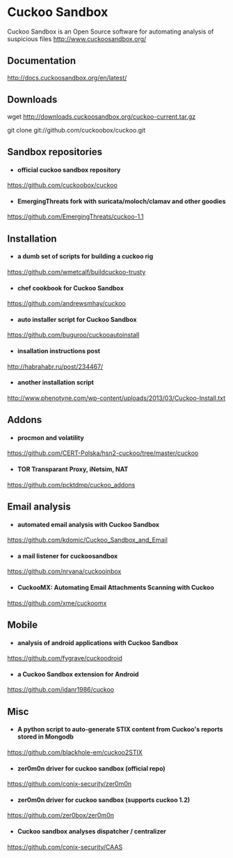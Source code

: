 # Cuckoo Sandbox
Cuckoo Sandbox is an Open Source software for automating analysis of suspicious files
http://www.cuckoosandbox.org/

## Documentation
http://docs.cuckoosandbox.org/en/latest/

## Downloads
wget http://downloads.cuckoosandbox.org/cuckoo-current.tar.gz

git clone git://github.com/cuckoobox/cuckoo.git

## Sandbox repositories
- #### official cuckoo sandbox repository
https://github.com/cuckoobox/cuckoo

- #### EmergingThreats fork with suricata/moloch/clamav and other goodies
https://github.com/EmergingThreats/cuckoo-1.1

## Installation
- #### a dumb set of scripts for building a cuckoo rig
https://github.com/wmetcalf/buildcuckoo-trusty

- #### chef cookbook for Cuckoo Sandbox
https://github.com/andrewsmhay/cuckoo

- #### auto installer script for Cuckoo Sandbox
https://github.com/buguroo/cuckooautoinstall

- #### insallation instructions post
http://habrahabr.ru/post/234467/

- #### another installation script
http://www.phenotyne.com/wp-content/uploads/2013/03/Cuckoo-Install.txt

## Addons
- #### procmon and volatility 
https://github.com/CERT-Polska/hsn2-cuckoo/tree/master/cuckoo

- #### TOR Transparant Proxy, iNetsim, NAT
https://github.com/pcktdmp/cuckoo_addons

## Email analysis
- #### automated email analysis with Cuckoo Sandbox
https://github.com/kdomic/Cuckoo_Sandbox_and_Email

- #### a mail listener for cuckoosandbox
https://github.com/nrvana/cuckooinbox

- #### CuckooMX: Automating Email Attachments Scanning with Cuckoo
https://github.com/xme/cuckoomx 

## Mobile
- #### analysis of android applications with Cuckoo Sandbox
https://github.com/fygrave/cuckoodroid

- #### a Cuckoo Sandbox extension for Android
https://github.com/idanr1986/cuckoo

## Misc
- #### A python script to auto-generate STIX content from Cuckoo's reports stored in Mongodb
https://github.com/blackhole-em/cuckoo2STIX

- #### zer0m0n driver for cuckoo sandbox (official repo)
https://github.com/conix-security/zer0m0n

- #### zer0m0n driver for cuckoo sandbox (supports cuckoo 1.2)
https://github.com/zer0box/zer0m0n

- #### Cuckoo sandbox analyses dispatcher / centralizer
https://github.com/conix-security/CAAS
